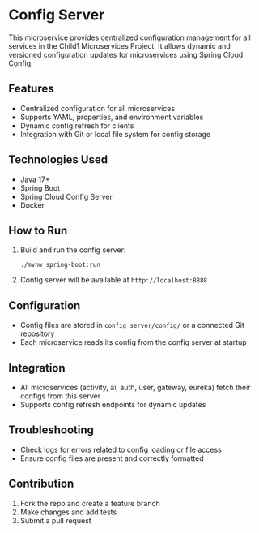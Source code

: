 # Config Server

This microservice provides centralized configuration management for all services in the Child1 Microservices Project. It allows dynamic and versioned configuration updates for microservices using Spring Cloud Config.

## Features
- Centralized configuration for all microservices
- Supports YAML, properties, and environment variables
- Dynamic config refresh for clients
- Integration with Git or local file system for config storage

## Technologies Used
- Java 17+
- Spring Boot
- Spring Cloud Config Server
- Docker

## How to Run
1. Build and run the config server:
   ```
   ./mvnw spring-boot:run
   ```
2. Config server will be available at `http://localhost:8888`

## Configuration
- Config files are stored in `config_server/config/` or a connected Git repository
- Each microservice reads its config from the config server at startup

## Integration
- All microservices (activity, ai, auth, user, gateway, eureka) fetch their configs from this server
- Supports config refresh endpoints for dynamic updates

## Troubleshooting
- Check logs for errors related to config loading or file access
- Ensure config files are present and correctly formatted

## Contribution
1. Fork the repo and create a feature branch
2. Make changes and add tests
3. Submit a pull request

 

